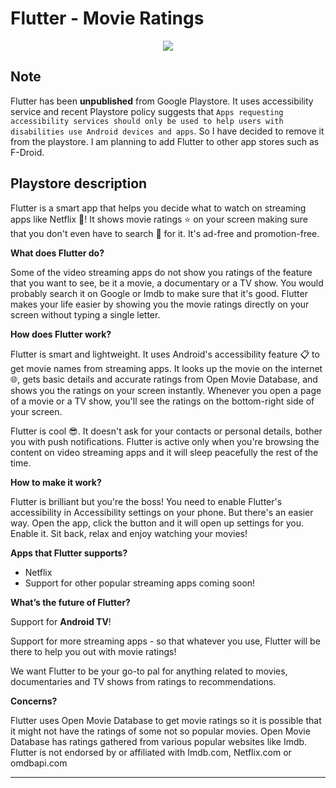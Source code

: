 # Flutter - Movie Ratings

<p align="center">
<img src="https://github.com/jayrambhia/MovieRatings/blob/master/screenshots/cover.png">
</p>

## Note
Flutter has been **unpublished** from Google Playstore. It uses accessibility service and recent Playstore policy suggests that `Apps requesting accessibility services should only be used to help users with disabilities use Android devices and apps`. So I have decided to remove it from the playstore. I am planning to add Flutter to other app stores such as F-Droid.

## Playstore description

Flutter is a smart app that helps you decide what to watch on streaming apps like Netflix 🎥! It shows movie ratings ⭐ on your screen making sure that you don't even have to search 🔎 for it. It's ad-free and promotion-free.

<b>What does Flutter do?</b>
 
Some of the video streaming apps do not show you ratings of the feature that you want to see, be it a movie, a documentary or a TV show. You would probably search it on Google or Imdb to make sure that it's good. Flutter makes your life easier by showing you the movie ratings directly on your screen without typing a single letter.
 
<b>How does Flutter work?</b>
 
Flutter is smart and lightweight. It uses Android's accessibility feature 📋 to get movie names from streaming apps. It looks up the movie on the internet 🌐, gets basic details and accurate ratings from Open Movie Database, and shows you the ratings on your screen instantly. Whenever you open a page of a movie or a TV show, you'll see the ratings on the bottom-right side of your screen.
 
Flutter is cool 😎. It doesn't ask for your contacts or personal details, bother you with push notifications. Flutter is active only when you're browsing the content on video streaming apps and it will sleep peacefully the rest of the time.
 
<b>How to make it work?</b>
 
Flutter is brilliant but you're the boss! You need to enable Flutter's accessibility in Accessibility settings on your phone. But there's an easier way. Open the app, click the button and it will open up settings for you. Enable it. Sit back, relax and enjoy watching your movies!
 
<b>Apps that Flutter supports?</b>
 - Netflix
 - Support for other popular streaming apps coming soon!
 
<b>What’s the future of Flutter?</b>

Support for <b>Android TV</b>!
 
Support for more streaming apps - so that whatever you use, Flutter will be there to help you out with movie ratings!
 
We want Flutter to be your go-to pal for anything related to movies, documentaries and TV shows from ratings to recommendations.
 
<b>Concerns?</b>

Flutter uses Open Movie Database to get movie ratings so it is possible that it might not have the ratings of some not so popular movies.
Open Movie Database has ratings gathered from various popular websites like Imdb.
Flutter is not endorsed by or affiliated with Imdb.com, Netflix.com or omdbapi.com

-----

